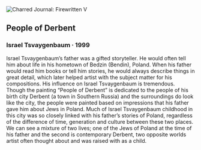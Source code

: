 <div class="artwork-of-the-day">
  <div class="container">
    <div class="img-wrapper">
      <img
        src="https://uploads0.wikiart.org/00333/images/israel-tsvaygenbaum/israel-tsvaygenbaum-people-of-derbent.jpg!Large.jpg"
        alt="Charred Journal: Firewritten V" />
    </div>
    <div class="artwork-detail">
      <div class="artwork-origin"> 
        <h2 class="artwork-name">People of Derbent</h2>
        <h3 class="artist">
          Israel Tsvaygenbaum
                    ·  1999
        </h3>
      </div>
      <p class="description">
        <span class="artwork-description-text ng-binding" ng-bind-html="viewModel.ArtworkOfTheDay.Description | unsafe">Israel Tsvaygenbaum’s father was a gifted storyteller. He would often tell him about life in his hometown of Bedzin (Bendin), Poland. When his father would read him books or tell him stories, he would always describe things in great detail, which later helped artist with the subject matter for his compositions. His influence on Israel Tsvaygenbaum is tremendous. Though the painting “People of Derbent” is dedicated to the people of his birth city Derbent (a town in Southern Russia) and the surroundings do look like the city, the people were painted based on impressions that his father gave him about Jews in Poland. Much of Israel Tsvaygenbaum childhood in this city was so closely linked with his father’s stories of Poland, regardless of the difference of time, generation and culture between these two places. We can see a mixture of two lives; one of the Jews of Poland at the time of his father and the second is contemporary Derbent, two opposite worlds artist often thought about and was raised with as a child.</span>
                        <div class="text-shadow-container" ng-show="showShadow" style=""></div>
      </p>
    </div>
  </div>

</div>
